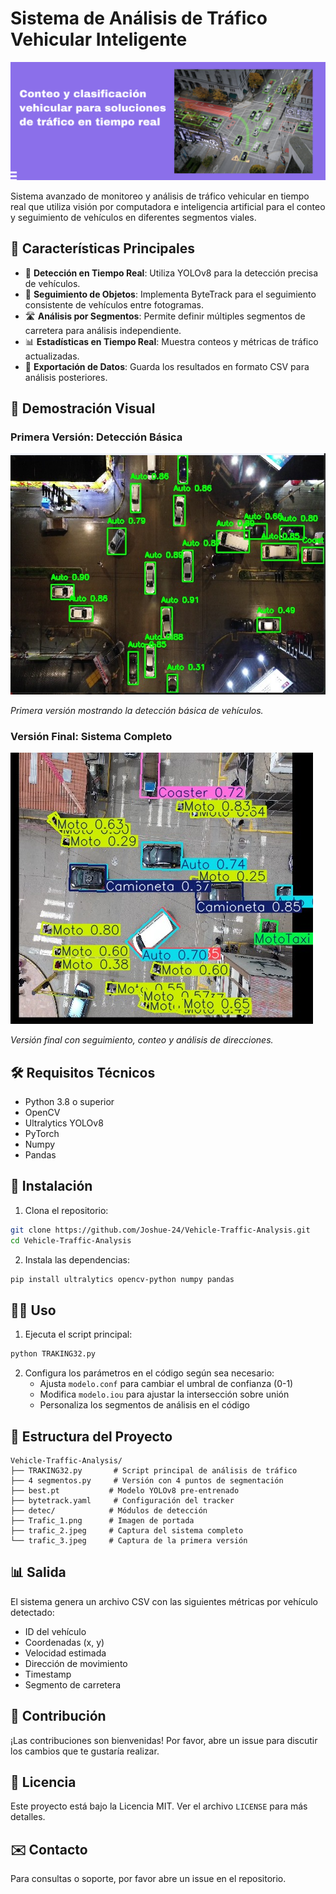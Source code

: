 # Sistema de Análisis de Tráfico Vehicular Inteligente

![Portada del Proyecto](Trafic_1.png)

Sistema avanzado de monitoreo y análisis de tráfico vehicular en tiempo real que utiliza visión por computadora e inteligencia artificial para el conteo y seguimiento de vehículos en diferentes segmentos viales.

## 🚀 Características Principales

- 🚗 **Detección en Tiempo Real**: Utiliza YOLOv8 para la detección precisa de vehículos.
- 📍 **Seguimiento de Objetos**: Implementa ByteTrack para el seguimiento consistente de vehículos entre fotogramas.
- 🛣️ **Análisis por Segmentos**: Permite definir múltiples segmentos de carretera para análisis independiente.
- 📊 **Estadísticas en Tiempo Real**: Muestra conteos y métricas de tráfico actualizadas.
- 💾 **Exportación de Datos**: Guarda los resultados en formato CSV para análisis posteriores.

## 📸 Demostración Visual

### Primera Versión: Detección Básica
![Detección Inicial](trafic_3.jpeg)

*Primera versión mostrando la detección básica de vehículos.*

### Versión Final: Sistema Completo
![Sistema Completo](trafic_2.jpeg)

*Versión final con seguimiento, conteo y análisis de direcciones.*

## 🛠️ Requisitos Técnicos

- Python 3.8 o superior
- OpenCV
- Ultralytics YOLOv8
- PyTorch
- Numpy
- Pandas

## 🚀 Instalación

1. Clona el repositorio:
```bash
git clone https://github.com/Joshue-24/Vehicle-Traffic-Analysis.git
cd Vehicle-Traffic-Analysis
```

2. Instala las dependencias:
```bash
pip install ultralytics opencv-python numpy pandas
```

## 🏃‍♂️ Uso

1. Ejecuta el script principal:
```bash
python TRAKING32.py
```

2. Configura los parámetros en el código según sea necesario:
   - Ajusta `modelo.conf` para cambiar el umbral de confianza (0-1)
   - Modifica `modelo.iou` para ajustar la intersección sobre unión
   - Personaliza los segmentos de análisis en el código

## 📁 Estructura del Proyecto

```
Vehicle-Traffic-Analysis/
├── TRAKING32.py       # Script principal de análisis de tráfico
├── 4 segmentos.py     # Versión con 4 puntos de segmentación
├── best.pt           # Modelo YOLOv8 pre-entrenado
├── bytetrack.yaml     # Configuración del tracker
├── detec/            # Módulos de detección
├── Trafic_1.png      # Imagen de portada
├── trafic_2.jpeg     # Captura del sistema completo
└── trafic_3.jpeg     # Captura de la primera versión
```

## 📊 Salida

El sistema genera un archivo CSV con las siguientes métricas por vehículo detectado:
- ID del vehículo
- Coordenadas (x, y)
- Velocidad estimada
- Dirección de movimiento
- Timestamp
- Segmento de carretera

## 🤝 Contribución

¡Las contribuciones son bienvenidas! Por favor, abre un issue para discutir los cambios que te gustaría realizar.

## 📄 Licencia

Este proyecto está bajo la Licencia MIT. Ver el archivo `LICENSE` para más detalles.

## ✉️ Contacto

Para consultas o soporte, por favor abre un issue en el repositorio.
